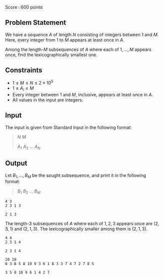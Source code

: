 Score : $600$ points

## Problem Statement

We have a sequence $A$ of length $N$ consisting of integers between $1$ and $M$. Here, every integer from $1$ to $M$ appears at least once in $A$.

Among the length-$M$ subsequences of $A$ where each of $1, \ldots, M$ appears once, find the lexicographically smallest one.

## Constraints

- $1 \leq M \leq N \leq 2 \times 10^5$
- $1 \leq A_i \leq M$
- Every integer between $1$ and $M$, inclusive, appears at least once in $A$.
- All values in the input are integers.

## Input

The input is given from Standard Input in the following format:

> $N$ $M$
> 
> $A_1$ $A_2$ $\ldots$ $A_N$

## Output

Let $B_1, \ldots, B_M$ be the sought subsequence, and print it in the following format:

> $B_1$ $B_2$ $\ldots$ $B_M$

```input1
4 3
2 3 1 3
```

```output1
2 1 3
```

The length-$3$ subsequences of $A$ where each of $1, 2, 3$ appears once are $(2, 3, 1)$ and $(2, 1, 3)$. The lexicographically smaller among them is $(2, 1, 3)$.

```input2
4 4
2 3 1 4
```

```output2
2 3 1 4
```

```input3
20 10
6 3 8 5 8 10 9 3 6 1 8 3 3 7 4 7 2 7 8 5
```

```output3
3 5 8 10 9 6 1 4 2 7
```